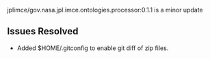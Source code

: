 jplimce/gov.nasa.jpl.imce.ontologies.processor:0.1.1 is a minor update

## Issues Resolved

- Added $HOME/.gitconfig to enable git diff of zip files.

 
